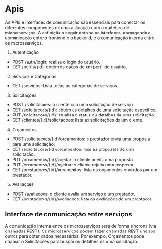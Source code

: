 # Apis

As APIs e interfaces de comunicação são essenciais para conectar os diferentes componentes de uma aplicação com arquitetura de microsserviços. A definição a seguir detalha as interfaces, abrangendo a comunicação entre o frontend e o backend, e a comunicação interna entre os microsserviços. 
1. Autenticação
- POST /auth/login: realiza o login do usuário.
- GET /perfis/{id}: obtém os dados de um perfil de usuário.
2. Serviços e Categorias 
- GET /servicos: Lista todas as categorias de serviços.
3. Solicitações
- POST /solicitacoes: o cliente cria uma solicitação de serviço.
- GET /solicitacoes/{id}: obtém os detalhes de uma solicitação específica.
- PUT /solicitacoes/{id}: atualiza o status ou detalhes de uma solicitação.
- GET /clientes/{id}/solicitacoes: lista as solicitações de um cliente. 
4. Orçamentos
- POST /solicitacoes/{id}/orcamentos: o prestador envia uma proposta para uma solicitação.
- GET /solicitacoes/{id}/orcamentos: lista as propostas de uma solicitação.
- PUT /orcamentos/{id}/aceitar: o cliente aceita uma proposta.
- PUT /orcamentos/{id}/rejeitar: o cliente rejeita uma proposta.
- GET /prestadores/{id}/orcamentos: lista os orçamentos enviados por um prestador.
5. Avaliações
- POST /avaliacoes: o cliente avalia um serviço e um prestador.
- GET /prestadores/{id}/avaliacoes: lista as avaliações de um prestador.

## Interface de comunicação entre serviços
A comunicação interna entre os microsserviços será de forma síncrona (via chamadas REST). 
Os microsserviços podem fazer chamadas REST uns aos outros para obter dados necessários. Por exemplo, Orçamentos pode chamar o Solicitações para buscar os detalhes de uma solicitação.

